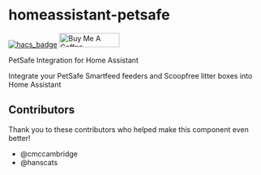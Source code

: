 # homeassistant-petsafe

[![hacs_badge](https://img.shields.io/badge/HACS-Default-41BDF5.svg?style=for-the-badge)](https://github.com/hacs/integration)
<a href="https://www.buymeacoffee.com/dcmeglio" target="_blank"><img src="https://cdn.buymeacoffee.com/buttons/default-orange.png" alt="Buy Me A Coffee" height="28" width="119"></a>

PetSafe Integration for Home Assistant

Integrate your PetSafe Smartfeed feeders and Scoopfree litter boxes into Home Assistant

## Contributors
Thank you to these contributors who helped make this component even better!

* @cmccambridge
* @hanscats